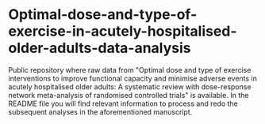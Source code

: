 # Optimal-dose-and-type-of-exercise-in-acutely-hospitalised-older-adults-data-analysis
Public repository where raw data from "Optimal dose and type of exercise interventions to improve functional capacity and minimise adverse events in acutely hospitalised older adults: A systematic review with dose-response network meta-analysis of randomised controlled trials" is available. In the README file you will find relevant information to process and redo the subsequent analyses in the aforementioned manuscript. 
